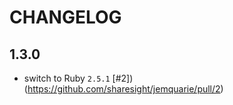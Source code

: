 # CHANGELOG

## 1.3.0

 * switch to Ruby `2.5.1` [#2])(https://github.com/sharesight/jemquarie/pull/2)
